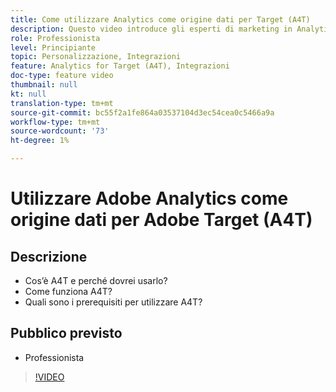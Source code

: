 ```yaml
---
title: Come utilizzare Analytics come origine dati per Target (A4T)
description: Questo video introduce gli esperti di marketing in Analytics for Target (A4T).
role: Professionista
level: Principiante
topic: Personalizzazione, Integrazioni
feature: Analytics for Target (A4T), Integrazioni
doc-type: feature video
thumbnail: null
kt: null
translation-type: tm+mt
source-git-commit: bc55f2a1fe864a03537104d3ec54cea0c5466a9a
workflow-type: tm+mt
source-wordcount: '73'
ht-degree: 1%

---
```



# Utilizzare Adobe Analytics come origine dati per Adobe Target (A4T)

## Descrizione

* Cos’è A4T e perché dovrei usarlo?
* Come funziona A4T?
* Quali sono i prerequisiti per utilizzare A4T?

## Pubblico previsto

* Professionista

>[!VIDEO](https://video.tv.adobe.com/v/17384/?quality=12)
